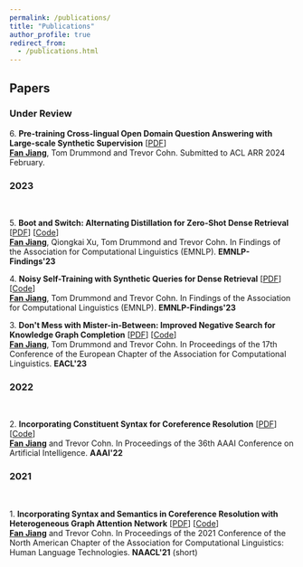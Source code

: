 ```yaml
---
permalink: /publications/
title: "Publications"
author_profile: true
redirect_from: 
  - /publications.html
---
```


## Papers

### Under Review
6\. **Pre-training Cross-lingual Open Domain Question Answering with Large-scale Synthetic Supervision** [<a href="https://arxiv.org/pdf/2402.16508.pdf">PDF</a>]<br>
<ins>**Fan Jiang**</ins>, Tom Drummond and Trevor Cohn. Submitted to ACL ARR 2024 February.

### 2023

<br>

5\. **Boot and Switch: Alternating Distillation for Zero-Shot Dense Retrieval** [<a href="https://aclanthology.org/2023.findings-emnlp.65.pdf">PDF</a>] [<a href='https://github.com/Fantabulous-J/BootSwitch'>Code</a>]<br>
<ins>**Fan Jiang**</ins>, Qiongkai Xu, Tom Drummond and Trevor Cohn. In Findings of the Association for Computational Linguistics (EMNLP). **EMNLP-Findings'23**

4\. **Noisy Self-Training with Synthetic Queries for Dense Retrieval** [<a href="https://aclanthology.org/2023.findings-emnlp.803.pdf">PDF</a>] [<a href='https://github.com/Fantabulous-J/Self-Training-DPR'>Code</a>]<br>
<ins>**Fan Jiang**</ins>, Tom Drummond and Trevor Cohn. In Findings of the Association for Computational Linguistics (EMNLP). **EMNLP-Findings'23**

3\. **Don't Mess with Mister-in-Between: Improved Negative Search for Knowledge Graph Completion** [<a href="https://aclanthology.org/2023.eacl-main.133.pdf">PDF</a>] [<a href='https://github.com/Fantabulous-J/Improved-Negative-Search-for-KGC'>Code</a>]<br>
<ins>**Fan Jiang**</ins>, Tom Drummond and Trevor Cohn. In Proceedings of the 17th Conference of the European Chapter of the Association for Computational Linguistics. **EACL'23**

### 2022
<br>

2\. **Incorporating Constituent Syntax for Coreference Resolution** [<a href="https://doi.org/10.1609/aaai.v36i10.21329">PDF</a>] [<a href='https://github.com/Fantabulous-J/Coref-Constituent-Graph'>Code</a>]<br>
<ins>**Fan Jiang**</ins> and Trevor Cohn. In Proceedings of the 36th AAAI Conference on Artificial Intelligence. **AAAI'22**

### 2021
<br>

1\. **Incorporating Syntax and Semantics in Coreference Resolution with Heterogeneous Graph Attention Network** [<a href='https://www.aclweb.org/anthology/2021.naacl-main.125.pdf'>PDF</a>] [<a href='https://github.com/Fantabulous-J/coref-HGAT'>Code</a>]<br>
<ins>**Fan Jiang**</ins> and Trevor Cohn. In Proceedings of the 2021 Conference of the North American Chapter of the Association for Computational Linguistics: Human Language Technologies. **NAACL'21** (short)
<!-- **NAACL'21**: , pages 1584–1591 <br> -->
